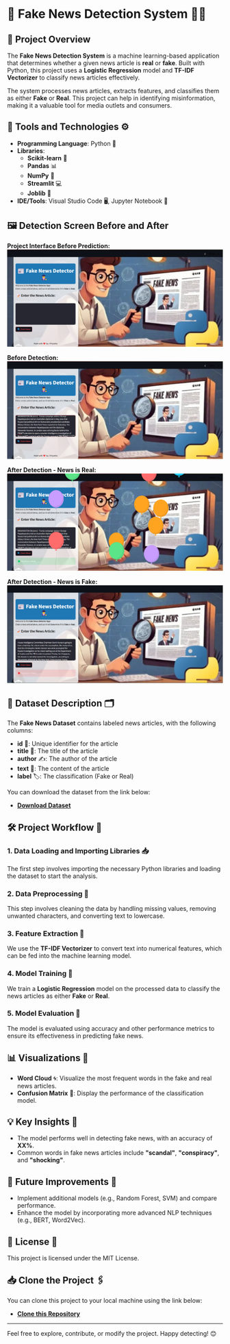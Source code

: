 # 📰 Fake News Detection System 🕵️‍♂️

## 📌 Project Overview
The **Fake News Detection System** is a machine learning-based application that determines whether a given news article is **real** or **fake**. Built with Python, this project uses a **Logistic Regression** model and **TF-IDF Vectorizer** to classify news articles effectively.

The system processes news articles, extracts features, and classifies them as either **Fake** or **Real**. This project can help in identifying misinformation, making it a valuable tool for media outlets and consumers.

## 🔧 Tools and Technologies ⚙️
- **Programming Language**: Python 🐍
- **Libraries**: 
  - **Scikit-learn** 🤖
  - **Pandas** 📊
  - **NumPy** 🔢
  - **Streamlit** 💻
  - **Joblib** 💾
- **IDE/Tools**: Visual Studio Code 🖥️, Jupyter Notebook 📓

## 🖼️ Detection Screen Before and After

**Project Interface Before Prediction:**  
![Project Interface](images/screen.png)

**Before Detection:**  
![Before Detection](images/before.png)

**After Detection - News is Real:**  
![News is Real](images/real.png)

**After Detection - News is Fake:**  
![News is Fake](images/fake.png)

## 📂 Dataset Description 🗂️
The **Fake News Dataset** contains labeled news articles, with the following columns:
- **id** 🔢: Unique identifier for the article
- **title** 📰: The title of the article
- **author** ✍️: The author of the article
- **text** 📝: The content of the article
- **label** 🏷️: The classification (Fake or Real)

You can download the dataset from the link below:
- **[Download Dataset](https://drive.google.com/drive/folders/1wPzbhNSGQo2I3NqJFEK80eFnE26yzMWK?usp=sharing)**  

## 🛠️ Project Workflow 🔄

### 1. Data Loading and Importing Libraries 📥
The first step involves importing the necessary Python libraries and loading the dataset to start the analysis.

### 2. Data Preprocessing 🧹
This step involves cleaning the data by handling missing values, removing unwanted characters, and converting text to lowercase.

### 3. Feature Extraction 🔎
We use the **TF-IDF Vectorizer** to convert text into numerical features, which can be fed into the machine learning model.

### 4. Model Training 🧠
We train a **Logistic Regression** model on the processed data to classify the news articles as either **Fake** or **Real**.

### 5. Model Evaluation 📝
The model is evaluated using accuracy and other performance metrics to ensure its effectiveness in predicting fake news.

## 📊 Visualizations 🎨
- **Word Cloud** 🌀: Visualize the most frequent words in the fake and real news articles.
- **Confusion Matrix** 🧩: Display the performance of the classification model.

## 💡 Key Insights 🔑
- The model performs well in detecting fake news, with an accuracy of **XX%**.
- Common words in fake news articles include **"scandal"**, **"conspiracy"**, and **"shocking"**.

## 🚀 Future Improvements 🔮
- Implement additional models (e.g., Random Forest, SVM) and compare performance.
- Enhance the model by incorporating more advanced NLP techniques (e.g., BERT, Word2Vec).

## 📜 License 📝
This project is licensed under the MIT License.

## 📥 Clone the Project 🖇️
You can clone this project to your local machine using the link below:
- **[Clone this Repository](https://github.com/Priyanka302002/Fake_News_Detection)**

---

Feel free to explore, contribute, or modify the project. Happy detecting! 😊
